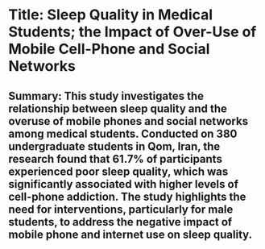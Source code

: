 # Title: Sleep Quality in Medical Students; the Impact of Over-Use of Mobile Cell-Phone and Social Networks

## Summary: This study investigates the relationship between sleep quality and the overuse of mobile phones and social networks among medical students. Conducted on 380 undergraduate students in Qom, Iran, the research found that 61.7% of participants experienced poor sleep quality, which was significantly associated with higher levels of cell-phone addiction. The study highlights the need for interventions, particularly for male students, to address the negative impact of mobile phone and internet use on sleep quality.